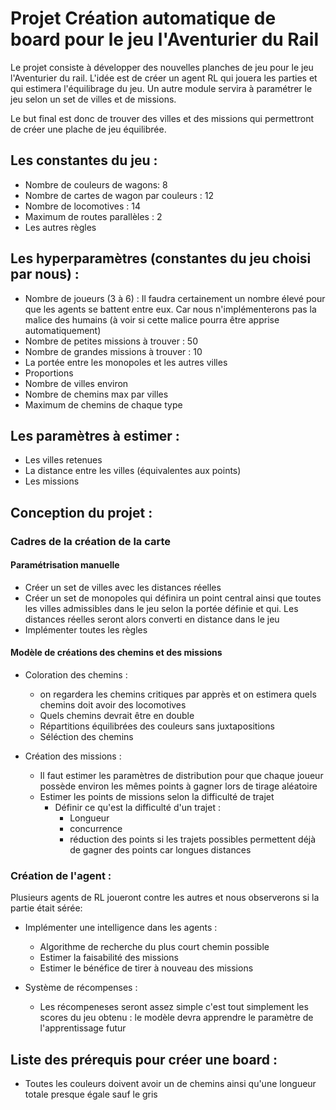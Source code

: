 # Projet Création automatique de board pour le jeu l'Aventurier du Rail

Le projet consiste à développer des nouvelles planches de jeu pour le jeu l'Aventurier du rail. L'idée est de créer un agent RL qui jouera les parties et qui estimera l'équilibrage du jeu. Un autre module servira à paramétrer le jeu selon un set de villes et de missions.

Le but final est donc de trouver des villes et des missions qui permettront de créer une plache de jeu équilibrée.

## Les constantes du jeu :

* Nombre de couleurs de wagons: 8
* Nombre de cartes de wagon par couleurs : 12
* Nombre de locomotives : 14
* Maximum de routes parallèles : 2
* Les autres règles


## Les hyperparamètres (constantes du jeu choisi par nous) :

* Nombre de joueurs (3 à 6) : Il faudra certainement un nombre élevé pour que les agents se battent entre eux. Car nous n'implémenterons pas la malice des humains (à voir si cette malice pourra être apprise automatiquement)
* Nombre de petites missions à trouver : 50
* Nombre de grandes missions à trouver : 10
* La portée entre les monopoles et les autres villes
* Proportions
* Nombre de villes environ
* Nombre de chemins max par villes
* Maximum de chemins de chaque type

## Les paramètres à estimer :

* Les villes retenues
* La distance entre les villes (équivalentes aux points)
* Les missions

## Conception du projet :

### Cadres de la création de la carte

#### Paramétrisation manuelle

* Créer un set de villes avec les distances réelles
* Créer un set de monopoles qui définira un point central ainsi que toutes les villes admissibles dans le jeu selon la portée définie et qui. Les distances réelles seront alors converti en distance dans le jeu
* Implémenter toutes les règles

#### Modèle de créations des chemins et des missions
* Coloration des chemins : 
    * on regardera les chemins critiques par apprès et on estimera quels chemins doit avoir des locomotives
    * Quels chemins devrait être en double
    * Répartitions équilibrées des couleurs sans juxtapositions
    * Séléction des chemins

* Création des missions :
    * Il faut estimer les paramètres de distribution pour que chaque joueur possède environ les mêmes points à gagner lors de tirage aléatoire
    * Estimer les points de missions selon la difficulté de trajet
        * Définir ce qu'est la difficulté d'un trajet :
            * Longueur
            * concurrence
            * réduction des points si les trajets possibles permettent déjà de gagner des points car longues distances



### Création de l'agent :

Plusieurs agents de RL joueront contre les autres et nous observerons si la partie était sérée:

* Implémenter une intelligence dans les agents :
    * Algorithme de recherche du plus court chemin possible
    * Estimer la faisabilité des missions
    * Estimer le bénéfice de tirer à nouveau des missions

* Système de récompenses : 
    * Les récompeneses seront assez simple c'est tout simplement les scores du jeu obtenu : le modèle devra apprendre le paramètre de l'apprentissage futur


## Liste des prérequis pour créer une board :

* Toutes les couleurs doivent avoir un de chemins ainsi qu'une longueur totale presque égale sauf le gris 

